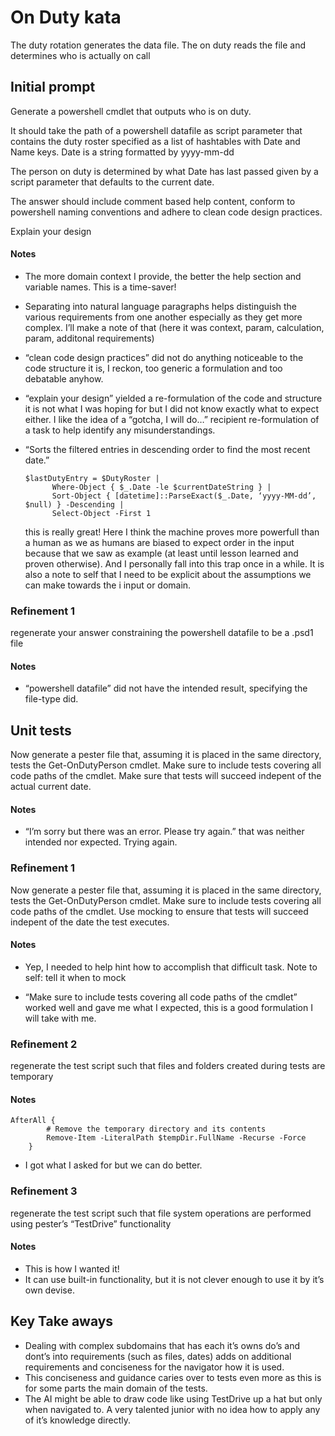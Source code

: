 # On Duty kata

The duty rotation generates the data file. The on duty reads the file and determines who is actually on call


## Initial prompt

Generate a powershell cmdlet that outputs who is on duty. 

It should take the path of a powershell datafile as script parameter that contains the duty roster specified as a list of hashtables with Date and Name keys. Date is a string formatted by yyyy-mm-dd

The person on duty is determined by what Date has last passed given by a  script parameter that defaults to the current date.

The answer should include comment based help content, conform to powershell naming conventions and adhere to clean code design practices.

Explain your design

#### Notes

- The more domain context I provide, the better the help section and variable names. This is a time-saver!
- Separating into natural language paragraphs helps distinguish the various requirements from one another especially as they get more complex. I’ll make a note of that (here it was context, param, calculation, param, additonal requirements) 
- “clean code design practices” did not do anything noticeable to the code structure it is, I reckon, too generic a formulation and too debatable anyhow. 
- “explain your design” yielded a re-formulation of the code and structure it is not what I was hoping for but I did not know exactly what to expect either. I like the idea of a “gotcha, I will do…” recipient re-formulation of a task to help identify any misunderstandings.

- “Sorts the filtered entries in descending order to find the most recent date.”
  ```
  $lastDutyEntry = $DutyRoster |
        Where-Object { $_.Date -le $currentDateString } |
        Sort-Object { [datetime]::ParseExact($_.Date, ‘yyyy-MM-dd’, $null) } -Descending |
        Select-Object -First 1
  ``` 
  this is really great! Here I think the machine proves more powerfull than a human as we as humans are biased to expect order in the input because that we saw as example (at least until lesson learned and proven otherwise). And I personally fall into this trap once in a while.
  It is also a note to self that I need to be explicit about the assumptions we can make towards the i input or domain.
  
### Refinement 1

regenerate your answer constraining the powershell datafile to be a .psd1 file

#### Notes
- “powershell datafile” did not have the intended result, specifying the file-type did.

## Unit tests

Now generate a pester file that, assuming it is placed in the same directory, tests the Get-OnDutyPerson cmdlet. Make sure to include tests covering all code paths of the cmdlet. Make sure that tests will succeed indepent of the actual current date.

#### Notes

- “I’m sorry but there was an error. Please try again.” that was neither intended nor expected. Trying again.

### Refinement 1
Now generate a pester file that, assuming it is placed in the same directory, tests the Get-OnDutyPerson cmdlet. Make sure to include tests covering all code paths of the cmdlet. Use mocking to ensure that tests will succeed indepent of the date the test executes.

#### Notes
- Yep, I needed to help hint how to accomplish that difficult task. Note to self: tell it when to mock

- “Make sure to include tests covering all code paths of the cmdlet” worked well and gave me what I expected, this is a good formulation I will take with me.

### Refinement 2

regenerate the test script such that files and folders created during tests are temporary

#### Notes

```
AfterAll {
        # Remove the temporary directory and its contents
        Remove-Item -LiteralPath $tempDir.FullName -Recurse -Force
    }
```

- I got what I asked for but we can do better. 

### Refinement 3

regenerate the test script such that file system operations are performed using pester’s “TestDrive” functionality

#### Notes

- This is how I wanted it! 
- It can use built-in functionality, but it is not clever enough to use it by it’s own devise.

## Key Take aways

- Dealing with complex subdomains that has each it’s owns do’s and dont’s into requirements (such as files, dates) adds on additional requirements and conciseness for the navigator how it is used.
- This conciseness and guidance caries over to tests even more as this is for some parts the main domain of the tests.
- The AI might be able to draw code like using TestDrive up a hat but only when navigated to. A very talented junior with no idea how to apply any of it’s knowledge directly.